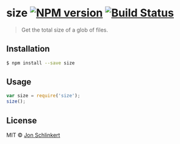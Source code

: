 # size [![NPM version](https://badge.fury.io/js/size.svg)](https://npmjs.org/package/size) [![Build Status](https://travis-ci.org/jonschlinkert/size.svg?branch=master)](https://travis-ci.org/jonschlinkert/size)

> Get the total size of a glob of files.

## Installation

```sh
$ npm install --save size
```

## Usage

```js
var size = require('size');
size();
```

## License

MIT © [Jon Schlinkert](https://github.com/jonschlinkert)
